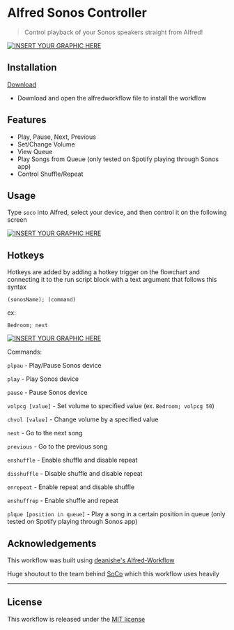 # Alfred Sonos Controller

> Control playback of your Sonos speakers straight from Alfred!

[![INSERT YOUR GRAPHIC HERE](https://i.imgur.com/r8UZWT7.jpg)]()

## Installation

<a href="https://github.com/karimkaylani/alfred-sonoscontroller/releases/latest/download/sonoscontroller.alfredworkflow" target="_blank">Download</a>

- Download and open the alfredworkflow file to install the workflow

## Features 

- Play, Pause, Next, Previous
- Set/Change Volume
- View Queue
- Play Songs from Queue (only tested on Spotify playing through Sonos app)
- Control Shuffle/Repeat

## Usage

Type <code>soco</code> into Alfred, select your device, and then control it on the following screen

[![INSERT YOUR GRAPHIC HERE](http://g.recordit.co/7jTaMJQSPE.gif)]()


## Hotkeys

Hotkeys are added by adding a hotkey trigger on the flowchart and connecting it to the run script block with a text argument that follows this syntax

<code>(sonosName); (command)</code>

ex:

<code>Bedroom; next</code>

[![INSERT YOUR GRAPHIC HERE](https://i.imgur.com/R94Vye3.jpg)]()

 Commands:

 <code>plpau</code> - Play/Pause Sonos device

<code>play</code> - Play Sonos device

<code>pause</code> - Pause Sonos device

<code>volpcg [value]</code> - Set volume to specified value (ex. <code>Bedroom; volpcg 50</code>)

<code>chvol [value]</code> - Change volume by a specified value

<code>next</code> - Go to the next song

<code>previous</code> - Go to the previous song

<code>enshuffle</code> - Enable shuffle and disable repeat

<code>disshuffle</code> - Disable shuffle and disable repeat

<code>enrepeat</code> - Enable repeat and disable shuffle

<code>enshuffrep</code> - Enable shuffle and repeat

<code>plque [position in queue]</code> - Play a song in a certain position in queue (only tested on Spotify playing through Sonos app)

## Acknowledgements

This workflow was built using [deanishe's Alfred-Workflow](http://www.deanishe.net/alfred-workflow/)

Huge shoutout to the team behind [SoCo](http://python-soco.com/) which this workflow uses heavily

---

## License
This workflow is released under the [MIT license](http://opensource.org/licenses/mit-license.php)
